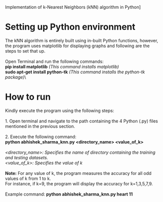 Implementation of k-Nearest Neighbors (kNN) algorithm in Python]

**Setting up Python environment**
==================================
The kNN algorithm is entirely built using in-built Python functions, however, the program uses matplotlib for displaying graphs and following are the steps to set that up.\
\
Open Terminal and run the following commands:\
**pip install matplotlib** *(This command installs matplotlib)*\
**sudo apt-get install python-tk** *(This command installs the python-tk package)*\


**How to run**
===============
Kindly execute the program using the following steps:\
\
1\. Open terminal and navigate to the path containing the 4 Python (.py)
files mentioned in the previous section. \
\
2\. Execute the following command:\
**python abhishek\_sharma\_knn.py \<directory\_name\> \<value\_of\_k\>**\
\
*\<directory\_name\>: Specifies the name of directory containing the
training and testing datasets.\
\<value\_of\_k\>: Specifies the value of k*\
\
**Note:** For any value of k, the program measures the accuracy for all
odd values of k from 1 to k.\
For instance, if k=9, the program will display the accuracy for
k=1,3,5,7,9.\
\
Example command: **python abhishek\_sharma\_knn.py heart 11**
